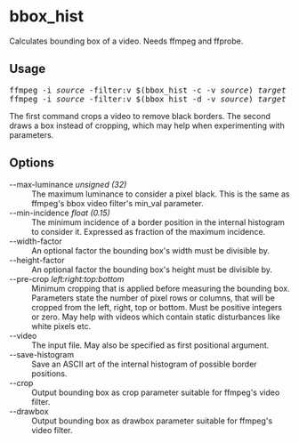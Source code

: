 # bbox_hist
Calculates bounding box of a video. Needs ffmpeg and ffprobe.

## Usage
<pre>
ffmpeg -i <i>source</i> -filter:v $(bbox_hist -c -v <i>source</i>) <i>target</i>
ffmpeg -i <i>source</i> -filter:v $(bbox_hist -d -v <i>source</i>) <i>target</i>
</pre>
The first command crops a video to remove black borders. The second
draws a box instead of cropping, which may help when experimenting
with parameters.

## Options
<dl><dt>--max-luminance <i>unsigned (32)</i></dt>
<dd>The maximum luminance to consider a pixel black. This is the same as ffmpeg's
bbox video filter's min_val parameter.</dd>

<dt>--min-incidence <i>float (0.15)</i></dt>
<dd>The minimum incidence of a border position in the internal histogram to consider it.
Expressed as fraction of the maximum incidence.</dd>

<dt>--width-factor</dt>
<dd>An optional factor the bounding box's width must be divisible by.</dd>

<dt>--height-factor</dt>
<dd>An optional factor the bounding box's height must be divisible by.</dd>

<dt>--pre-crop <i>left:right:top:bottom</i></dt>
<dd>Minimum cropping that is applied before measuring the bounding box. Parameters
state the number of pixel rows or columns, that will be cropped from the left, right,
top or bottom. Must be positive integers or zero. May help with videos which contain
static disturbances like white pixels etc.</dd>

<dt>--video</dt>
<dd>The input file. May also be specified as first positional argument.</dd>

<dt>--save-histogram</dt>
<dd>Save an ASCII art of the internal histogram of possible border positions.</dd>

<dt>--crop</dt>
<dd>Output bounding box as crop parameter suitable for ffmpeg's video filter.</dd>

<dt>--drawbox</dt>
<dd>Output bounding box as drawbox parameter suitable for ffmpeg's video filter.</dd></dl>
